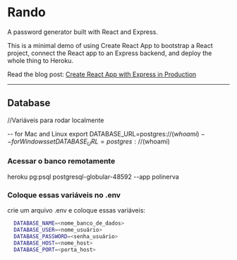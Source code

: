 # Rando

A password generator built with React and Express.

This is a minimal demo of using Create React App to bootstrap a React project, connect the React app to an Express backend, and deploy the whole thing to Heroku.

Read the blog post: [Create React App with Express in
Production](https://daveceddia.com/create-react-app-express-production/)

----------------------------------------------------

## Database

//Variáveis para rodar localmente 

-- for Mac and Linux
export DATABASE_URL=postgres://$(whoami)
-- for Windows
set DATABASE_URL=postgres://$(whoami)

### Acessar o banco remotamente

heroku pg:psql postgresql-globular-48592 --app polinerva

### Coloque essas variáveis no .env

crie um arquivo .env e coloque essas variáveis:

```bash
  DATABASE_NAME=<nome_banco_de_dados>
  DATABASE_USER=<nome_usuário>
  DATABASE_PASSWORD=<senha_usuário>
  DATABASE_HOST=<nome_host>
  DATABASE_PORT=<porta_host>
```

